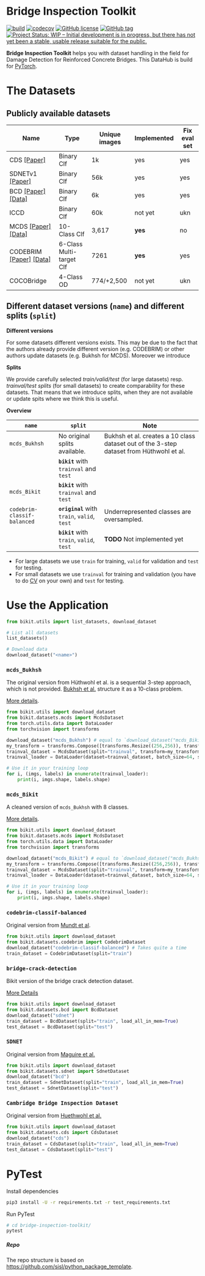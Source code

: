 # Bridge Inspection Toolkit


[![build](https://travis-ci.com/phiyodr/bridge-inspection-toolkit.svg?branch=master)](https://travis-ci.com/phiyodr/bridge-inspection-toolkit) 
[![codecov](https://codecov.io/gh/phiyodr/bridge-inspection-toolkit/branch/master/graph/badge.svg?token=U685JTKNLC)](https://codecov.io/gh/phiyodr/bridge-inspection-toolkit)
[![GitHub license](https://img.shields.io/github/license/phiyodr/bridge-inspection-toolkit.svg)](https://github.com/phiyodr/bridge-inspection-toolkit/blob/master/LICENSE) 
[![GitHub tag](https://img.shields.io/github/tag/phiyodr/bridge-inspection-toolkit.svg)](https://GitHub.com/phiyodr/bridge-inspection-toolkit/tags/)
[![Project Status: WIP – Initial development is in progress, but there has not yet been a stable, usable release suitable for the public.](https://www.repostatus.org/badges/latest/wip.svg)](https://www.repostatus.org/#wip)



**Bridge Inspection Toolkit** helps you with dataset handling in the field for Damage Detection for Reinforced Concrete Bridges.
This DataHub is build for [PyTorch](https://pytorch.org/). 

# The Datasets


## Publicly available datasets

Name      | Type        | Unique images | Implemented | Fix eval set
----------|-------------|---------------|-------------|-------------
CDS [[Paper]](https://www.repository.cam.ac.uk/handle/1810/267902)      | Binary Clf  |            1k |     yes | yes
SDNETv1 [[Paper]](https://www.repository.cam.ac.uk/handle/1810/267902)  | Binary Clf  |           56k |     yes | yes
BCD  [[Paper]](https://www.mdpi.com/2076-3417/9/14/2867)  [[Data]](https://github.com/tjdxxhy/crack-detection)   | Binary Clf  |            6k |     yes | yes
ICCD      | Binary Clf  |           60k |     not yet | ukn
MCDS [[Paper]](https://www.researchgate.net/publication/332571358_Multi-classifier_for_Reinforced_Concrete_Bridge_Defects) [[Data]](https://zenodo.org/record/2601506)  | 10-Class Clf  | 3,617 | **yes** | no
CODEBRIM [[Paper]](https://openaccess.thecvf.com/content_CVPR_2019/html/Mundt_Meta-Learning_Convolutional_Neural_Architectures_for_Multi-Target_Concrete_Defect_Classification_With_CVPR_2019_paper.html) [[Data]](https://zenodo.org/record/2620293#.YO8rj3UzZH4) | 6-Class Multi-target Clf  | 7261 | **yes** | yes
COCOBridge | 4-Class OD | 774/+2,500    |     not yet | ukn

## Different dataset versions (`name`) and different splits (`split`)

**Different versions**

For some datasets different versions exists. This may be due to the fact that the authors already provide different version (e.g. CODEBRIM) or other authors update datasets (e.g. Bukhsh for MCDS). Moreover we introduce 

**Splits** 

We provide carefully selected *train/valid/test* (for large datasets) resp. *trainval/test splits* (for small datasets) to create comparability for these datasets. That means that we introduce splits, when they are not available or update spits where we think this is useful. 

**Overview**


| `name`                      | `split`                               | Note |
| ----------------------------|---------------------------|-------------------------------|
| `mcds_Bukhsh`               | No original splits available. | Bukhsh et al. creates a 10 class dataset out of the 3-step dataset from Hüthwohl et al.  |
|                             | **`bikit`** with `trainval` and `test` | |
| `mcds_Bikit`                | **`bikit`** with `trainval` and `test` |
| `codebrim-classif-balanced` | **`original`** with `train`, `valid`, `test` | Underrepresented classes are oversampled.  |
|                             | **`bikit`** with `train`, `valid`, `test` | **TODO** Not implemented yet |

<!-- `codebrim-classif`          |  **`original`** with `train`, `valid`, `test` | Plain original version | -->

* For large datasets we use `train` for training, `valid` for validation and `test` for testing.
* For small datasets we use `trainval` for training and validation (you have to do [CV](https://en.wikipedia.org/wiki/Cross-validation_(statistics)) on your own) and `test` for testing.


# Use the Application

```python
from bikit.utils import list_datasets, download_dataset

# List all datasets
list_datasets()

# Download data
download_dataset("<name>") 
```

### `mcds_Bukhsh`

The original version from Hüthwohl‬ et al. is a sequential 3-step approach, which is not provided. [Bukhsh et al.](https://link.springer.com/article/10.1007/s00521-021-06279-x) structure it as a 10-class problem.

[More details](/details/mcds.md).

```python
from bikit.utils import download_dataset
from bikit.datasets.mcds import McdsDataset
from torch.utils.data import DataLoader
from torchvision import transforms

download_dataset("mcds_Bukhsh") # equal to `download_dataset("mcds_Bikit")` 
my_transform = transforms.Compose([transforms.Resize((256,256)), transforms.ToTensor()])
trainval_dataset = McdsDataset(split="trainval", transform=my_transform)
trainval_loader = DataLoader(dataset=trainval_dataset, batch_size=64, shuffle=False, num_workers=0)

# Use it in your training loop
for i, (imgs, labels) in enumerate(trainval_loader):
	print(i, imgs.shape, labels.shape)
```

### `mcds_Bikit`

A cleaned version of `mcds_Bukhsh` with 8 classes.

[More details](/details/mcds.md).

```python
from bikit.utils import download_dataset
from bikit.datasets.mcds import McdsDataset
from torch.utils.data import DataLoader
from torchvision import transforms

download_dataset("mcds_Bikit") # equal to `download_dataset("mcds_Bukhsh")` 
my_transform = transforms.Compose([transforms.Resize((256,256)), transforms.ToTensor()])
trainval_dataset = McdsDataset(split="trainval", transform=my_transform)
trainval_loader = DataLoader(dataset=trainval_dataset, batch_size=64, shuffle=False, num_workers=0)

# Use it in your training loop
for i, (imgs, labels) in enumerate(trainval_loader):
	print(i, imgs.shape, labels.shape)
```


### `codebrim-classif-balanced`

Original version from [Mundt et al](https://openaccess.thecvf.com/content_CVPR_2019/html/Mundt_Meta-Learning_Convolutional_Neural_Architectures_for_Multi-Target_Concrete_Defect_Classification_With_CVPR_2019_paper.html).

```python
from bikit.utils import download_dataset
from bikit.datasets.codebrim import CodebrimDataset
download_dataset("codebrim-classif-balanced") # Takes quite a time
train_dataset = CodebrimDataset(split="train")
```


### `bridge-crack-detection`

Bikit version of the bridge crack detection dataset.

[More Details](/details/bcd.md)

```python
from bikit.utils import download_dataset
from bikit.datasets.bcd import BcdDataset
download_dataset("sdnet") 
train_dataset = BcdDataset(split="train", load_all_in_mem=True)
test_dataset = BcdDataset(split="test")
```


### `SDNET`

Original version from [Maguire et al.](https://digitalcommons.usu.edu/all_datasets/48/)

```python
from bikit.utils import download_dataset
from bikit.datasets.sdnet import SdnetDataset
download_dataset("bcd") 
train_dataset = SdnetDataset(split="train", load_all_in_mem=True)
test_dataset = SdnetDataset(split="test")
```

### `Cambridge Bridge Inspection Dataset`

Original version from [Huethwohl et al.](https://www.repository.cam.ac.uk/handle/1810/267902)

```python
from bikit.utils import download_dataset
from bikit.datasets.cds import CdsDataset
download_dataset("cds") 
train_dataset = CdsDataset(split="train", load_all_in_mem=True)
test_dataset = CdsDataset(split="test")
```



# PyTest

Install dependencies

```bash
pip3 install -U -r requirements.txt -r test_requirements.txt
```

Run PyTest

```bash
# cd bridge-inspection-toolkit/
pytest
```



##### Repo

The repo structure is based on https://github.com/sisl/python_package_template.
